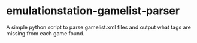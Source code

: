 # emulationstation-gamelist-parser
 A simple python script to parse gamelist.xml files and output what tags are missing from each game found.
